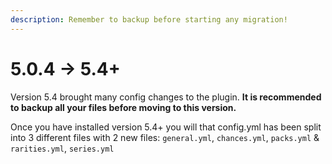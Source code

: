 ```yaml
---
description: Remember to backup before starting any migration!
---
```


# 5.0.4 -> 5.4+



Version 5.4 brought many config changes to the plugin. **It is recommended to backup all your files before moving to this version.**

Once you have installed version 5.4+ you will that config.yml has been split into 3 different files with 2 new files: `general.yml`, `chances.yml`, `packs.yml` & `rarities.yml`, `series.yml`

